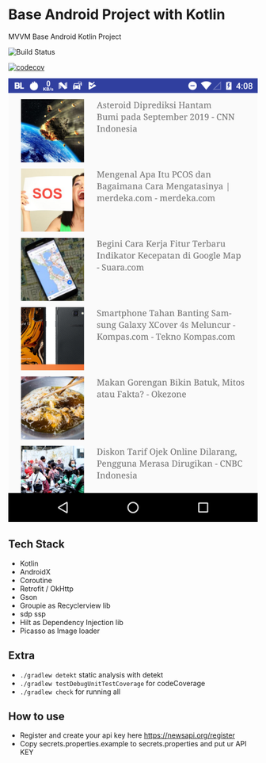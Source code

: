 
# Base Android Project with Kotlin
MVVM Base Android Kotlin Project

![Build Status](https://github.com/pratamawijaya/BaseKotlinAndroid/workflows/Android%20CI%20CD/badge.svg?branch=master)

[![codecov](https://codecov.io/gh/pratamawijaya/BaseKotlinAndroid/branch/master/graph/badge.svg)](https://codecov.io/gh/pratamawijaya/BaseKotlinAndroid)

![](ss/ss1.png)

## Tech Stack
- Kotlin
- AndroidX
- Coroutine
- Retrofit / OkHttp
- Gson
- Groupie as Recyclerview lib
- sdp ssp
- Hilt as Dependency Injection lib
- Picasso as Image loader

## Extra
- `./gradlew detekt` static analysis with detekt
- `./gradlew testDebugUnitTestCoverage` for codeCoverage
- `./gradlew check` for running all

## How to use
- Register and create your api key here https://newsapi.org/register
- Copy secrets.properties.example to secrets.properties and put ur API KEY